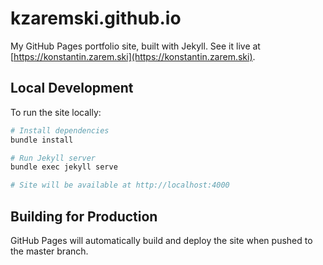 # kzaremski.github.io

My GitHub Pages portfolio site, built with Jekyll. See it live at [https://konstantin.zarem.ski](https://konstantin.zarem.ski).

## Local Development

To run the site locally:

```bash
# Install dependencies
bundle install

# Run Jekyll server
bundle exec jekyll serve

# Site will be available at http://localhost:4000
```

## Building for Production

GitHub Pages will automatically build and deploy the site when pushed to the master branch.

